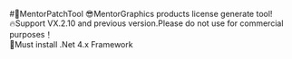 #👻MentorPatchTool
😎MentorGraphics products license generate tool!
</br>🔥Support VX.2.10 and previous version.Please do not use for commercial purposes！
</br>🔨Must install .Net 4.x Framework
